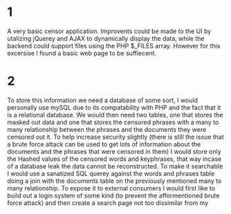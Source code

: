 # 1

A very basic censor application. Improvents could be made to the UI by utalizing jQuerey and AJAX to dynamically display the data, while the backend could support files using the PHP $_FILES array. However for this excersise I found a basic web page to be suffiecent. 

# 2

To store this information we need a database of some sort, I would personally use mySQL due to its compatability with PHP and the fact that it is a relational database. We would then need two tables, one that stores the masked out data and one that stores the censored phrases with a many to many relationship between the phrases and the documents they were censored out it. To help increase security slightly (there is still the issue that a brute force attack can be used to get lots of information about the documents and the phrases that were censored in them) I would store only the Hashed values of the censored words and keyphrases, that way incase of a database leak the data cannot be reconstructed. To make it searchable I would use a sanatized SQL querey against the words and phrases table doing a join with the documents table on the previously mentioned many to many relationship. To expose it to external consumers I would first like to build out a login system of some kind (to prevent the afformentioned brute force attack) and then create a search page not too dissimilar from my 
